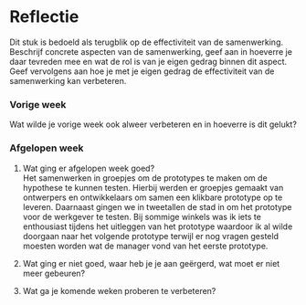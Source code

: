 Reflectie
==========

Dit stuk is bedoeld als terugblik op de effectiviteit van de samenwerking.
Beschrijf concrete aspecten van de samenwerking, geef aan in hoeverre je daar tevreden mee en wat de rol is van je eigen gedrag binnen dit aspect. Geef vervolgens aan hoe je met je eigen gedrag de effectiviteit van de samenwerking kan verbeteren.
 

### Vorige week
Wat wilde je vorige week ook alweer verbeteren en in hoeverre is dit gelukt?

### Afgelopen week
1.  Wat ging er afgelopen week goed?  
Het samenwerken in groepjes om de prototypes te maken om de hypothese te kunnen testen. Hierbij werden er groepjes gemaakt van ontwerpers en ontwikkelaars om samen een klikbare prototype op te leveren. Daarnaast gingen we in tweetallen de stad in om het prototype voor de werkgever te testen. Bij sommige winkels was ik iets te enthousiast tijdens het uitleggen van het prototype waardoor ik al wilde doorgaan naar het volgende prototype terwijl er nog vragen gesteld moesten worden wat de manager vond van het eerste prototype.

2. Wat ging er niet goed, waar heb je je aan geërgerd, wat moet er niet meer gebeuren?  

3. Wat ga je komende weken proberen te verbeteren?  

